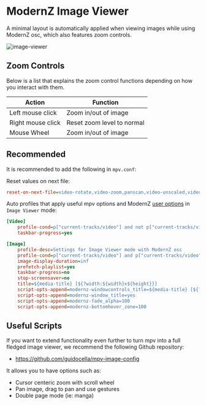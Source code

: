 # ModernZ Image Viewer

A minimal layout is automatically applied when viewing images while using ModernZ osc, which also features zoom controls.

![image-viewer](https://github.com/user-attachments/assets/d95942c8-0b62-47f9-bca6-8adfaab63538)

## Zoom Controls

Below is a list that explains the zoom control functions depending on how you interact with them.

| Action            | Function                   |
| ----------------- | -------------------------- |
| Left mouse click  | Zoom in/out of image       |
| Right mouse click | Reset zoom level to normal |
| Mouse Wheel       | Zoom in/out of image       |

## Recommended
It is recommended to add the following in `mpv.conf`:

Reset values on next file:
```ini
reset-on-next-file=video-rotate,video-zoom,panscan,video-unscaled,video-align-x,video-align-y
```

Auto profiles that apply useful mpv options and ModernZ [user options](/docs/USER_OPTS.md) in `Image Viewer` mode:
```ini
[Video]
    profile-cond=p["current-tracks/video"] and not p["current-tracks/video"].image
    taskbar-progress=yes

[Image]
    profile-desc=Settings for Image Viewer mode with ModernZ osc
    profile-cond=p["current-tracks/video"] and p["current-tracks/video"].image and not p["current-tracks/video"].albumart
    image-display-duration=inf
    prefetch-playlist=yes
    taskbar-progress=no
    stop-screensaver=no
    title=${media-title} [${?width:${width}x${height}}]
    script-opts-append=modernz-windowcontrols_title=${media-title} [${?width:${width}x${height}}]
    script-opts-append=modernz-window_title=yes
    script-opts-append=modernz-fade_alpha=100
    script-opts-append=modernz-bottomhover_zone=100
```

## Useful Scripts
If you want to extend functionality even further to turn mpv into a full fledged image viewer, we recommend the following Github repository:
- https://github.com/guidocella/mpv-image-config

It allows you to have options such as:
- Cursor centeric zoom with scroll wheel
- Pan image, drag to pan and use gestures
- Double page mode (ie: manga)
